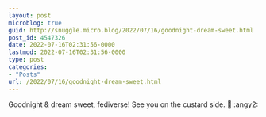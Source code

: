 ```yaml
---
layout: post
microblog: true
guid: http://snuggle.micro.blog/2022/07/16/goodnight-dream-sweet.html
post_id: 4547326
date: 2022-07-16T02:31:56-0000
lastmod: 2022-07-16T02:31:56-0000
type: post
categories:
- "Posts"
url: /2022/07/16/goodnight-dream-sweet.html
---
```

<p>Goodnight &amp; dream sweet, fediverse! See you on the custard side. 🍮 :angy2:</p>
